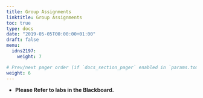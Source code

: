 ```yaml
---
title: Group Assignments
linktitle: Group Assignments
toc: true
type: docs
date: "2019-05-05T00:00:00+01:00"
draft: false
menu:
  idns2197:
    weight: 7

# Prev/next pager order (if `docs_section_pager` enabled in `params.toml`)
weight: 6
---
```


* **Please Refer to labs in the Blackboard.**
